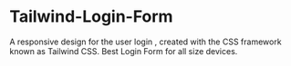 # Tailwind-Login-Form
A responsive design for the user login , created with the CSS framework known as Tailwind CSS. Best Login Form for all size devices. 
